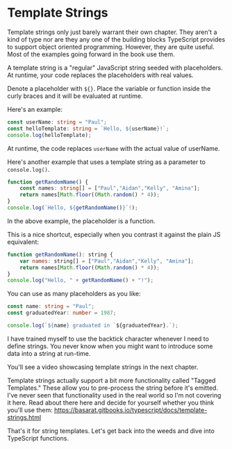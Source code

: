 # Template Strings

Template strings only just barely warrant their own chapter. They aren't a kind of type nor are they any one of the building blocks TypeScript provides to support object oriented programming. However, they are quite useful. Most of the examples going forward in the book use them.

A template string is a "regular" JavaScript string seeded with placeholders. At runtime, your code replaces the placeholders with real values. 

Denote a placeholder with `${}`. Place the variable or function inside the curly braces and it will be evaluated at runtime.

Here's an example:

```TypeScript
const userName: string = "Paul";
const helloTemplate: string = `Hello, ${userName}!`;
console.log(helloTemplate);
```

At runtime, the code replaces `userName` with the actual value of userName.

Here's another example that uses a template string as a parameter to `console.log()`.

```TypeScript
function getRandomName() {
    const names: string[] = ["Paul","Aidan","Kelly", "Amina"];
    return names[Math.floor((Math.random() * 4));
}
console.log(`Hello, ${getRandomName()}`!);
```

In the above example, the placeholder is a function.

This is a nice shortcut, especially when you contrast it against the plain JS equivalent:

```JavaScript
function getRandomName(): string {
    var names: string[] = ["Paul","Aidan","Kelly", "Amina"];
    return names[Math.floor((Math.random() * 4));
}
console.log("Hello, " + getRandomName() + "!");
```

You can use as many placeholders as you like:
```TypeScript
const name: string = "Paul";
const graduatedYear: number = 1987;

console.log(`${name} graduated in `${graduatedYear}.`);
```

I have trained myself to use the backtick character whenever I need to define strings. You never know when you might want to introduce some data into a string at run-time.

You'll see a video showcasing template strings in the next chapter.

Template strings actually support a bit more functionality called "Tagged Templates." These allow you to pre-process the string before it's emitted. I've never seen that functionality used in the real world so I'm not covering it here. Read about there here and decide for yourself whether you think you'll use them: https://basarat.gitbooks.io/typescript/docs/template-strings.html

That's it for string templates. Let's get back into the weeds and dive into TypeScript functions.

